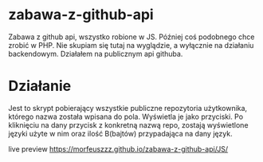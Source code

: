# zabawa-z-github-api

Zabawa z github api, wszystko robione w JS. Później coś podobnego chce zrobić w PHP. Nie skupiam się tutaj na wyglądzie, a wyłącznie na działaniu backendowym. Działałem na publicznym api githuba.

# Działanie

Jest to skrypt pobierający wszystkie publiczne repozytoria użytkownika, którego nazwa została wpisana do pola. Wyświetla je jako przyciski. Po kliknięciu na dany przycisk z konkretną nazwą repo, zostają wyświetlone języki użyte w nim oraz ilość B(bajtów) przypadająca na dany język.

live preview https://morfeuszzz.github.io/zabawa-z-github-api/JS/